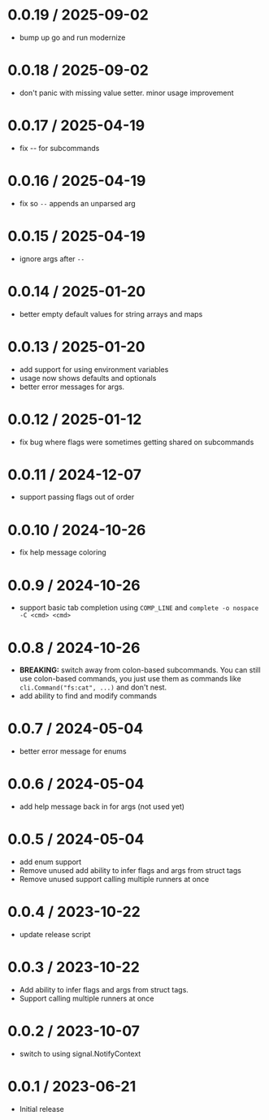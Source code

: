 # 0.0.19 / 2025-09-02

- bump up go and run modernize

# 0.0.18 / 2025-09-02

- don't panic with missing value setter. minor usage improvement

# 0.0.17 / 2025-04-19

- fix -- for subcommands

# 0.0.16 / 2025-04-19

- fix so `--` appends an unparsed arg

# 0.0.15 / 2025-04-19

- ignore args after `--`

# 0.0.14 / 2025-01-20

- better empty default values for string arrays and maps

# 0.0.13 / 2025-01-20

- add support for using environment variables
- usage now shows defaults and optionals
- better error messages for args.

# 0.0.12 / 2025-01-12

- fix bug where flags were sometimes getting shared on subcommands

# 0.0.11 / 2024-12-07

- support passing flags out of order

# 0.0.10 / 2024-10-26

- fix help message coloring

# 0.0.9 / 2024-10-26

- support basic tab completion using `COMP_LINE` and `complete -o nospace -C <cmd> <cmd>`

# 0.0.8 / 2024-10-26

- **BREAKING:** switch away from colon-based subcommands.
  You can still use colon-based commands, you just use them as commands like `cli.Command("fs:cat", ...)` and don't nest.
- add ability to find and modify commands

# 0.0.7 / 2024-05-04

- better error message for enums

# 0.0.6 / 2024-05-04

- add help message back in for args (not used yet)

# 0.0.5 / 2024-05-04

- add enum support
- Remove unused add ability to infer flags and args from struct tags
- Remove unused support calling multiple runners at once

# 0.0.4 / 2023-10-22

- update release script

# 0.0.3 / 2023-10-22

- Add ability to infer flags and args from struct tags.
- Support calling multiple runners at once

# 0.0.2 / 2023-10-07

- switch to using signal.NotifyContext

# 0.0.1 / 2023-06-21

- Initial release
